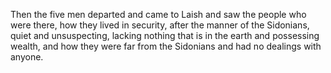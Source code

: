 Then the five men departed and came to Laish and saw the people who were there, how they lived in security, after the manner of the Sidonians, quiet and unsuspecting, lacking nothing that is in the earth and possessing wealth, and how they were far from the Sidonians and had no dealings with anyone.

